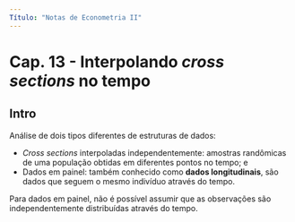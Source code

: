 ```yaml
---
Título: "Notas de Econometria II"
---
```


# Cap. 13 - Interpolando *cross sections* no tempo

## Intro

Análise de dois tipos diferentes de estruturas de dados: 
* *Cross sections* interpoladas independentemente: amostras randômicas de uma população obtidas em diferentes pontos no tempo; e
* Dados em painel: também conhecido como **dados longitudinais**, são dados que seguem o mesmo indivíduo através do tempo.

Para dados em painel, não é possível assumir que as observações são independentemente distribuídas através do tempo.
<!--stackedit_data:
eyJoaXN0b3J5IjpbMjAxNzk2MzU5MiwtNjY3MDYxMzc1XX0=
-->